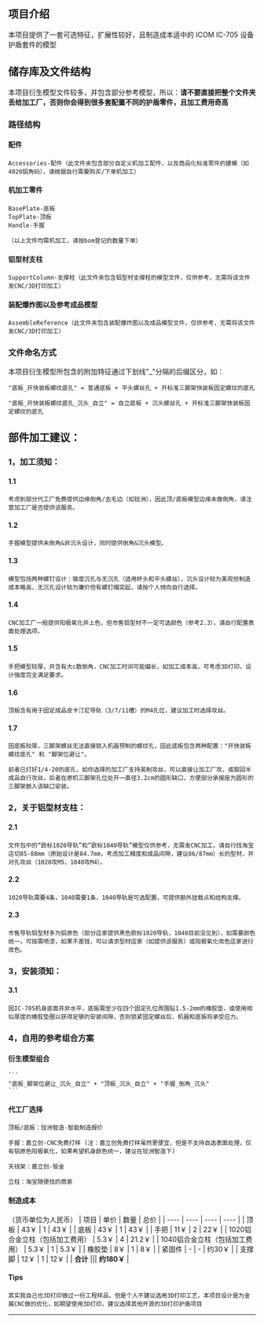 ## 项目介绍

本项目提供了一套可选特征，扩展性较好，且制造成本适中的 ICOM IC-705 设备护盾套件的模型

## 储存库及文件结构

本项目衍生模型文件较多，并包含部分参考模型，所以：**请不要直接把整个文件夹丢给加工厂，否则你会得到很多套配置不同的护盾零件，且加工费用奇高**


### 路径结构

#### 配件
    Accessories-配件（此文件夹包含部分自定义机加工配件，以及商品化标准零件的建模（如4020铝角码），请根据自行需要购买/下单机加工）

#### 机加工零件
    BasePlate-底板
    TopPlate-顶板
    Handle-手握

    （以上文件均需机加工，请按bom登记的数量下单）

#### 铝型材支柱
    SupportColumn-支撑柱（此文件夹包含铝型材支撑柱的模型文件，仅供参考，无需将该文件发CNC/3D打印加工）

#### 装配爆炸图以及参考成品模型
    AssembleReference（此文件夹包含装配爆炸图以及成品模型文件，仅供参考，无需将该文件发CNC/3D打印加工）


### 文件命名方式
本项目衍生模型所包含的附加特征通过下划线"_"分隔的后缀区分，如：

    "底板_开快装板螺纹底孔" = 普通底板 + 平头螺丝孔 + 开标准三脚架快装板固定螺纹的底孔

    "底板_开快装板螺纹底孔_沉头_自立" = 自立底板 + 沉头螺丝孔 + 开标准三脚架快装板固定螺纹的底孔

## 部件加工建议：

### 1，加工须知：

#### 1.1 
    考虑到部分代工厂免费提供边缘倒角/去毛边（如铨洲），因此顶/底板模型边缘未做倒角，请注意加工厂是否提供该服务。

#### 1.2 
    手握模型提供未倒角&非沉头设计，同时提供倒角&沉头模型。

#### 1.3 
    模型包括两种螺钉设计：锥度沉孔与无沉孔（适用杯头和平头螺丝），沉头设计较为美观但制造成本略高，无沉孔设计较为廉价但有螺钉帽突起，请按个人倾向自行选择。

#### 1.4 
    CNC加工厂一般提供阳极氧化并上色，但市售铝型材不一定可选颜色（参考2.3），请自行配置表面处理选项。

#### 1.5 
    手把模型较厚，并含有大c数倒角，CNC加工时间可能偏长，如加工成本高，可考虑3D打印，设计强度完全满足要求。

#### 1.6 
    顶板含有用于固定成品皮卡汀尼导轨（3/7/11槽）的M4孔位，建议加工时选择攻丝。

#### 1.7 
    因底板较厚，三脚架螺丝无法直接锁入机器预制的螺纹孔，因此底板包含两种配置："开快装板螺纹底孔" 和 "脚架位避让"。

    前者已打好1/4-20的底孔，如你选择的加工厂支持英制攻丝，可以直接让加工厂攻，或取回半成品自行攻丝，后者在原机三脚架孔位处开一直径3.2cm的圆形缺口，方便部分承接座为圆形的三脚架嵌入该缺口安装。

### 2，关于铝型材支柱：

#### 2.1 
    文件包中的“欧标1020导轨”和“欧标1040导轨”模型仅供参考，无需发CNC加工，请自行找淘宝店切85-88mm（原始设计是84.7mm，考虑加工精度和成品间隙，建议86/87mm）长的型材，并对孔攻丝（1020攻M5，1040攻M4）。

#### 2.2 
    1020导轨需要4条，1040需要1条，1040导轨是可选配置，可提供额外挂载点和结构支撑。

#### 2.3 
    市售导轨铝型材多为铝原色（部分店家提供黑色欧标1020导轨，1040目前没见到），如需要颜色统一，可按需喷漆，如果不差钱，可以请求型材店家（如提供该服务）或阳极氧化改色店家进行改色。

### 3，安装须知：

#### 3.1 
    因IC-705机身底面并非水平，底板需至少在四个固定孔位周围贴1.5-2mm的橡胶垫，或使用相似厚度的橡胶垫圈以获得足够的安装间隙，否则锁紧固定螺丝后，机器和底板将承受应力。

### 4，自用的参考组合方案

#### 衍生模型组合

    ```
    "底板_脚架位避让_沉头_自立" + "顶板_沉头_自立" + "手握_倒角_沉头"
    ```

#### 代工厂选择
    顶板/底板：铨洲智造-智能制造报价
    
    手握：嘉立创-CNC免费打样 (注：嘉立创免费打样虽然更便宜，但是不支持自选表面处理，仅有铝原色阳极氧化，如果希望机身颜色统一，建议在铨洲智造下)

    天线架：嘉立创-钣金

    立柱：淘宝随便找的商家

#### 制造成本
（货币单位为人民币）
| 项目 | 单价 | 数量 | 总价 |
|  ----  | ----  | ---- | ----  |
|  顶板  | 43￥ | 1 | 43￥ |
| 底板  | 43￥ | 1 | 43￥ |
| 手把  | 11￥ | 2 | 22￥ |
| 1020铝合金立柱（包括加工费用） | 5.3￥ | 4 | 21.2￥ |
| 1040铝合金立柱（包括加工费用） | 5.3￥ | 1 | 5.3￥ |
| 橡胶垫 | 8￥ | 1 | 8￥ |
| 紧固件 | - | - | 约30￥ |
| 支撑脚 | 12￥ | 1 | 12￥ |
| **合计** ||| **约180￥** |

#### Tips
    其实我自己也3D打印做过一份工程样品，但是个人不建议选用3D打印工艺，本项目设计是为金属CNC做的优化，如期望使用3D打印，建议选择其他开源的3D打印护盾项目

---